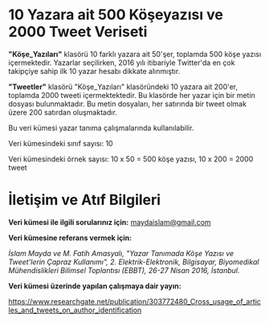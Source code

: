 # 10 Yazara ait 500 Köşeyazısı ve 2000 Tweet Veriseti

**"Köşe_Yazıları"** klasörü 10 farklı yazara ait 50'şer, toplamda 500 köşe yazısı içermektedir. Yazarlar seçilirken, 2016 yılı itibariyle Twitter'da en çok takipçiye sahip ilk 10 yazar hesabı dikkate alınmıştır. 

**"Tweetler"** klasörü "Köşe_Yazıları" klasöründeki 10 yazara ait 200'er, toplamda 2000 tweeti içermektektedir. Bu klasörde her yazar için bir metin dosyası bulunmaktadır. Bu metin dosyaları, her satırında bir tweet olmak üzere 200 satırdan oluşmaktadır.

Bu veri kümesi yazar tanıma çalışmalarında kullanılabilir.

Veri kümesindeki sınıf sayısı: 10

Veri kümesindeki örnek sayısı: 10 x 50 = 500 köşe yazısı, 10 x 200 = 2000 tweet

# İletişim ve Atıf Bilgileri

**Veri kümesi ile ilgili sorularınız için:** maydaislam@gmail.com 

**Veri kümesine referans vermek için:**

*İslam Mayda ve M. Fatih Amasyalı, "Yazar Tanımada Köşe Yazısı ve Tweet'lerin Çapraz Kullanımı", 2. Elektrik-Elektronik, Bilgisayar, Biyomedikal Mühendislikleri Bilimsel Toplantısı (EBBT), 26-27 Nisan 2016, İstanbul.*

**Veri kümesi üzerinde yapılan çalışmaya dair yayın:**

https://www.researchgate.net/publication/303772480_Cross_usage_of_articles_and_tweets_on_author_identification

